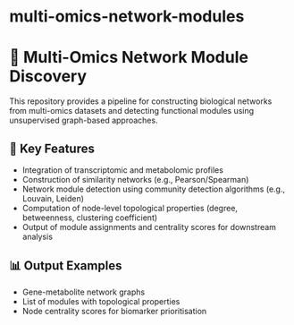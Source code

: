# multi-omics-network-modules
# 🧬 Multi-Omics Network Module Discovery

This repository provides a pipeline for constructing biological networks from multi-omics datasets and detecting functional modules using unsupervised graph-based approaches.

## 🎯 Key Features

- Integration of transcriptomic and metabolomic profiles
- Construction of similarity networks (e.g., Pearson/Spearman)
- Network module detection using community detection algorithms (e.g., Louvain, Leiden)
- Computation of node-level topological properties (degree, betweenness, clustering coefficient)
- Output of module assignments and centrality scores for downstream analysis

## 📊 Output Examples

- Gene-metabolite network graphs
- List of modules with topological properties
- Node centrality scores for biomarker prioritisation
